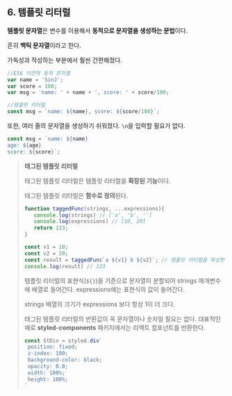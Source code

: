 ## 6. 템플릿 리터럴

**템플릿 문자열**은 변수를 이용해서 **동적으로 문자열을 생성하는 문법**이다.

흔히 **백틱 문자열**이라고 한다. 

가독성과 작성하는 부분에서 훨씬 간편해졌다.

```js
//ES6 이전의 동적 문자열
var name = 'SinJ';
var score = 100;
var msg = 'name: ' + name + ', score: ' + score/100;

//템플릿 리터럴
const msg = `name: ${name}, score: ${score/100}`;
```

또한, 여러 줄의 문자열을 생성하기 쉬워졌다. `\n`을 입력할 필요가 없다.

```js
const msg = `name: ${name}
age: ${age}
score: ${score}`;
```



>**태그된 템플릿 리터럴**
>
>태그된 템플릿 리터럴은 템플릿 리터럴을 **확장된 기능**이다. 
>
>태그된 템플릿 리터럴은 **함수로 정의**된다.
>
>```js
>function taggedFunc(strings, ...expressions){
>    console.log(strings) // ['a', 'b', '']
>    console.log(expressions) // [10, 20]
>    return 123;
>}
>
>const v1 = 10;
>const v2 = 20;
>const result = taggedFunc`a ${v1} b ${v2}`; // 템플릿 리터럴을 파싱한 결과가 strings, expressions 매개변수로 들어간다.
>console.log(result) // 123
>```
>
>템플릿 리터럴의 표현식(`${}`)을 기준으로 문자열이 분할되어 strings 매개변수에 배열로 들어간다. expressions에는 표현식의 값이 들어간다.
>
>strings 배열의 크기가 expressions 보다 항상 1이 더 크다. 
>
>태그된 템플릿 리터럴의 반환값이 꼭 문자열이나 숫자일 필요는 없다.
>대표적인 예로 **styled-components** 패키지에서는 리액트 컴포넌트를 반환한다.
>
>```js
>const StDiv = styled.div`
>  position: fixed;
>  z-index: 100;
>  background-color: black;
>  opacity: 0.8;
>  width: 100%;
>  height: 100%;
>`
>```







